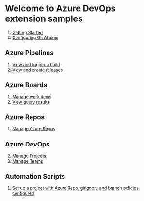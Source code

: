 # Welcome to Azure DevOps extension samples

1. [Getting Started]()
2. [Configuring Git Aliases]()

## Azure Pipelines
1. [View and trigger a build]()
2. [View and create releases]()

## Azure Boards
1. [Manage work items]() 
2. [View query results]()
 
## Azure Repos
1. [Manage Azure Repos]()

## Azure DevOps
2. [Manage Projects]()
3. [Manage Teams]()

## Automation Scripts
1. [Set up a project with Azure Repo, gitignore and branch policies configured]()
